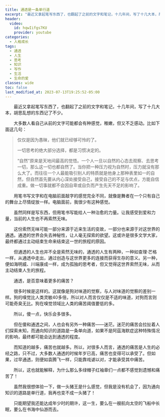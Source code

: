 ```yaml
---
title: 通透是一条单行道
excerpt: "最近又拿起笔写东西了，也翻起了之前的文字和笔记，十几年间，写了十几大本，胡思乱想的东西记了不少。"
header:
  video:
    id: hqwIifgs7KU
    provider: youtube
categories:
  - 人格成长
tags: 
  - 通透
  - 人生
  - 思考
  - 知识
  - 写作
  - 生活
  - 生命的爱
classes: wide
toc: false
last_modified_at: 2023-07-13T19:25:52-05:00
---
```


&emsp;&emsp;最近又拿起笔写东西了，也翻起了之前的文字和笔记，十几年间，写了十几大本，胡思乱想的东西记了不少。

&emsp;&emsp;大多数人看自己从前的文字可能都会有种感觉，稚嫩，但又不乏感动。比如下面这几句：

>
>
>仅仅是因为愚昧，他们就已经够可怜的了。
>
>一切思考的绝大部分选择，都是习惯决定的。
>
>“自然”原来是天地间最高的觉悟。一个人一旦以自然的心态去观察、去思考一切，那么这一切也都自然了。当你把一种压力视为自然时，压力就没有那么大了。而往往一个人最能吸引别人的特质就是他身上那种表里如一的自然，但自然首先要从内心深处接受自己，接受自己的不足与优点，方能自信成重。做一切事就都不会因自卑或自负而产生先天不足的影响了。

&emsp;&emsp;用笔书写文字和在电脑前面敲字的感觉完全不同，就像是舞者在一个只有自己的舞台上尽情绽放一样。电脑面前，我很少有这种感觉。

&emsp;&emsp;虽然同样是写东西，但用笔书写能给人一种治愈的力量。让我感受到爱和力量，当前的人生也不再索然无味。

&emsp;&emsp;这份索然无味可能一部分来源于近来生活的变故，一部分也来源于对这世界的通透。通透的世界会失去神秘性，让人毫无探索的欲望。这或许是很多文学大家，最终都通过主动结束生命来结束这一世的旅程的原因。

&emsp;&emsp;但通透的人生也并不全是索然无味的，通透的人生有两种，一种如查理·芒格一样，从通透中走出，通过创造与这世界更多的连接而获得生存的意义。另一种，便如海明威、川端康成一样，成为孤独的思考者，但又觉得这世界索然无味，从而主动结束人生的旅程。

&emsp;&emsp;通透，是否意味着更多的痛苦？

&emsp;&emsp;很多时候是这样的。这就像是狗对味道的觉察，与人对味道的觉察的差别一样。狗的嗅觉比人类灵敏40多倍，所以对人而言仅仅是不适的味道，对狗而言则可能奇臭无比。狗在嗅觉领域比人类的痛苦阈值要低的多。

&emsp;&emsp;所以，傻一点，快乐会多很多。

&emsp;&emsp;但在傻和通透之间，人也会有另外一种痛苦——迷茫。迷茫的痛苦会拉扯着人们探索未知，而通向知识的道路是一条单向道，如果不是阿茲海默症这种特殊情况的影响，最终都可能会达到通透的程度。

&emsp;&emsp;而知道的越多，痛苦也就越多。所以，对很多人而言，通透的痛苦是人生的必经之路，只不过，大多数人通透的时候年岁已高，痛苦也变得可以承受了。但如果，过早通透，则便如袁腾飞一样，只能靠戏谑以对，才能承受其中痛苦。

&emsp;&emsp;所以，这也就能解释，为什么那么多绿帽子红袖章们一点都不感觉到遗憾和痛苦了！

&emsp;&emsp;虽然我很想体验一下，做一头猪王是什么感觉，但我是没有机会了，因为通向知识的道路是单行道，我再也变不成一头猪了！

&emsp;&emsp;只能期望我还能达成年少时的期许，这一生，要么在一艘航向太空的飞船中长眠，要么在书海中仙游而去。